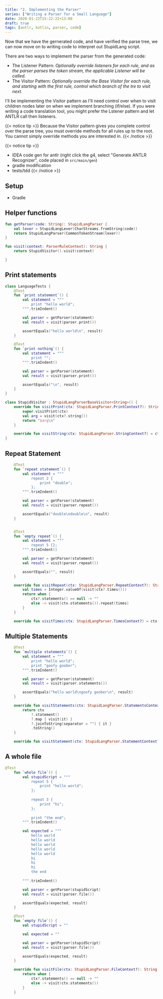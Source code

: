 ```yaml
---
title: "2. Implementing the Parser"
series: ["Writing a Parser for a Small Language"]
date: 2020-01-22T15:22:22+13:00
draft: true
tags: [antlr, kotlin, parser, code]
---
```


Now that we have the gernerated code, and have verified the parse tree, we can now move on to writing code to interpret out StupidLang script.

There are two ways to implement the parser from the generated code:

- The Listener Pattern: _Optionally override listeners for each rule, and as the parser parses the token stream, the applicable Listener will be called._
- The Visitor Pattern: _Optionally override the Base Visitor for each rule, and starting with the first rule, control which branch of the tre to visit next._

I'll be implementing the Visitor pattern as I'll need control over when to visit children nodes later on when we implement branching (if/else). If you were writing a code translation tool, you might prefer the Lstener pattern and let ANTLR call then listeners.

{{< notice tip >}}
Because the Visitor pattern gives you complete control over the parse tree, you must override methods for all rules up to the root. You cannot simply override methods you are interested in.
{{< /notice >}}

{{< notice tip >}}
- IDEA code gen for antlr (right click the g4, select "Generate ANTLR Recognizer", code placed in `src/main/gen`)
- gradle modification   
- tests/tdd
{{< /notice >}}

## Setup

- Gradle

## Helper functions

```kotlin
fun getParser(code: String): StupidLangParser {
    val lexer = StupidLangLexer(CharStreams.fromString(code))
    return StupidLangParser(CommonTokenStream(lexer))
}

fun visit(context: ParserRuleContext): String {
    return StupidVisitor().visit(context)

}
```

## Print statements

```kotlin
class LanguageTests {
    @Test
    fun `print statement`() {
        val statement = """
            print "hello world";
        """.trimIndent()

        val parser = getParser(statement)
        val result = visit(parser.print())

        assertEquals("hello world\n", result)
    }

    @Test
    fun `print nothing`() {
        val statement = """
            print "";
        """.trimIndent()

        val parser = getParser(statement)
        val result = visit(parser.print())

        assertEquals("\n", result)
    }
}
```

```kotlin
class StupidVisitor : StupidLangParserBaseVisitor<String>() {
    override fun visitPrint(ctx: StupidLangParser.PrintContext?): String {
        super.visitPrint(ctx)
        val arg = visit(ctx?.string())
        return "$arg\n"
    }

    override fun visitString(ctx: StupidLangParser.StringContext?) = ctx!!.text
}
```

## Repeat Statement

```kotlin
    @Test
    fun `repeat statement`() {
        val statement = """
            repeat 2 {
                print "double";
            };
        """.trimIndent()

        val parser = getParser(statement)
        val result = visit(parser.repeat())

        assertEquals("double\ndouble\n", result)
    }


    @Test
    fun `empty repeat`() {
        val statement = """
            repeat 5 {};
        """.trimIndent()

        val parser = getParser(statement)
        val result = visit(parser.repeat())

        assertEquals("", result)
    }
```

```kotlin
    override fun visitRepeat(ctx: StupidLangParser.RepeatContext?): String {
        val times = Integer.valueOf(visit(ctx?.times()))
        return when {
            ctx?.statements() == null -> ""
            else -> visit(ctx.statements()).repeat(times)
        }
    }

    override fun visitTimes(ctx: StupidLangParser.TimesContext?) = ctx!!.text

```

## Multiple Statements

```kotlin
    @Test
    fun `multiple statements`() {
        val statement = """
            print "hello world";
            print "goofy goober";
        """.trimIndent()

        val parser = getParser(statement)
        val result = visit(parser.statements())

        assertEquals("hello world\ngoofy goober\n", result)
    }
```

```kotlin
    override fun visitStatements(ctx: StupidLangParser.StatementsContext?): String {
        return ctx
            ?.statement()
            ?.map { visit(it) }
            ?.joinToString(separator = "") { it }
            .toString()
    }

    override fun visitStatement(ctx: StupidLangParser.StatementContext?) = visit(ctx!!.children.first())
```

## A whole file

```kotlin
@Test
    fun `whole file`() {
        val stupidScript = """
            repeat 5 {
                print "hello world";
            };
            
            repeat 3 {
                print "hi";
            };
            
            print "the end";
        """.trimIndent()

        val expected = """
            hello world
            hello world
            hello world
            hello world
            hello world
            hi
            hi
            hi
            the end
            
        """.trimIndent()

        val parser = getParser(stupidScript)
        val result = visit(parser.file())

        assertEquals(expected, result)
    }

    @Test
    fun `empty file`() {
        val stupidScript = ""

        val expected = ""

        val parser = getParser(stupidScript)
        val result = visit(parser.file())

        assertEquals(expected, result)
    }
```

```kotlin
    override fun visitFile(ctx: StupidLangParser.FileContext?): String {
        return when {
            ctx?.statements() == null -> ""
            else -> visit(ctx.statements())
        }
    }
```